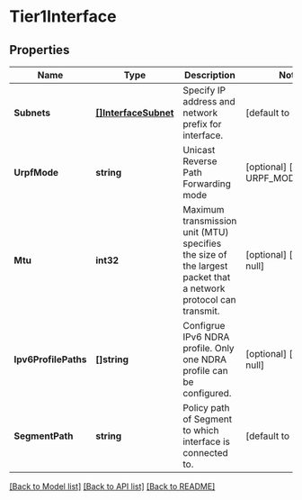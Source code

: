 # Tier1Interface

## Properties
Name | Type | Description | Notes
------------ | ------------- | ------------- | -------------
**Subnets** | [**[]InterfaceSubnet**](InterfaceSubnet.md) | Specify IP address and network prefix for interface.  | [default to null]
**UrpfMode** | **string** | Unicast Reverse Path Forwarding mode | [optional] [default to URPF_MODE.STRICT]
**Mtu** | **int32** | Maximum transmission unit (MTU) specifies the size of the largest packet that a network protocol can transmit.  | [optional] [default to null]
**Ipv6ProfilePaths** | **[]string** | Configrue IPv6 NDRA profile. Only one NDRA profile can be configured.  | [optional] [default to null]
**SegmentPath** | **string** | Policy path of Segment to which interface is connected to.  | [default to null]

[[Back to Model list]](../README.md#documentation-for-models) [[Back to API list]](../README.md#documentation-for-api-endpoints) [[Back to README]](../README.md)

